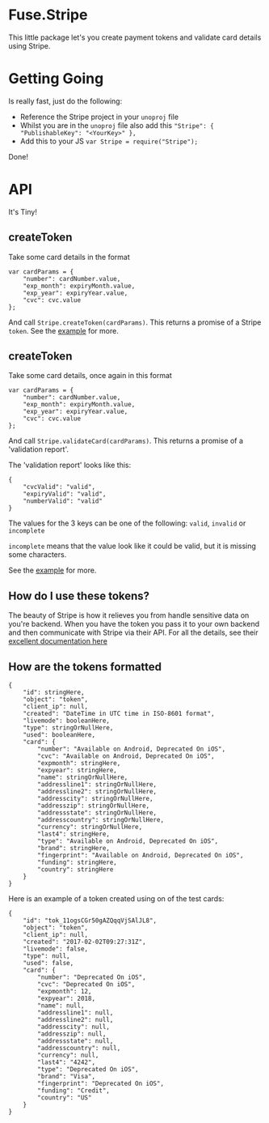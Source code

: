 # Fuse.Stripe

This little package let's you create payment tokens and validate card details using Stripe.

# Getting Going

Is really fast, just do the following:

- Reference the Stripe project in your `unoproj` file
- Whilst you are in the `unoproj` file also add this `"Stripe": { "PublishableKey": "<YourKey>" },`
- Add this to your JS `var Stripe = require("Stripe");`

Done!

# API

It's Tiny!

## createToken

Take some card details in the format

```
var cardParams = {
	"number": cardNumber.value,
	"exp_month": expiryMonth.value,
	"exp_year": expiryYear.value,
	"cvc": cvc.value
};
```

And call `Stripe.createToken(cardParams)`. This returns a promise of a Stripe `token`. See the [example](./Examples/CreateTokenExample/MainView.js) for more.

## createToken

Take some card details, once again in this format

```
var cardParams = {
	"number": cardNumber.value,
	"exp_month": expiryMonth.value,
	"exp_year": expiryYear.value,
	"cvc": cvc.value
};
```

And call `Stripe.validateCard(cardParams)`. This returns a promise of a 'validation report'.

The 'validation report' looks like this:

```
{
	"cvcValid": "valid",
	"expiryValid": "valid",
	"numberValid": "valid"
}
```

The values for the 3 keys can be one of the following: `valid`, `invalid` or `incomplete`

`incomplete` means that the value look like it could be valid, but it is missing some characters.

See the [example](./Examples/CreateTokenExample/MainView.js) for more.

## How do I use these tokens?

The beauty of Stripe is how it relieves you from handle sensitive data on you're backend. When you have the token you pass it to your own backend and then communicate with Stripe via their API. For all the details, see their [excellent documentation here](https://stripe.com/docs)

## How are the tokens formatted

```
{
	"id": stringHere,
	"object": "token",
	"client_ip": null,
	"created": "DateTime in UTC time in ISO-8601 format",
	"livemode": booleanHere,
	"type": stringOrNullHere,
	"used": booleanHere,
	"card": {
		"number": "Available on Android, Deprecated On iOS",
		"cvc": "Available on Android, Deprecated On iOS",
		"expmonth": stringHere,
		"expyear": stringHere,
		"name": stringOrNullHere,
		"addressline1": stringOrNullHere,
		"addressline2": stringOrNullHere,
		"addresscity": stringOrNullHere,
		"addresszip": stringOrNullHere,
		"addressstate": stringOrNullHere,
		"addresscountry": stringOrNullHere,
		"currency": stringOrNullHere,
		"last4": stringHere,
		"type": "Available on Android, Deprecated On iOS",
		"brand": stringHere,
		"fingerprint": "Available on Android, Deprecated On iOS",
		"funding": stringHere,
		"country": stringHere
	}
}
```

Here is an example of a token created using on of the test cards:

```
{
	"id": "tok_11ogsCGr50gAZQqqVjSAlJL8",
	"object": "token",
	"client_ip": null,
	"created": "2017-02-02T09:27:31Z",
	"livemode": false,
	"type": null,
	"used": false,
	"card": {
		"number": "Deprecated On iOS",
		"cvc": "Deprecated On iOS",
		"expmonth": 12,
		"expyear": 2018,
		"name": null,
		"addressline1": null,
		"addressline2": null,
		"addresscity": null,
		"addresszip": null,
		"addressstate": null,
		"addresscountry": null,
		"currency": null,
		"last4": "4242",
		"type": "Deprecated On iOS",
		"brand": "Visa",
		"fingerprint": "Deprecated On iOS",
		"funding": "Credit",
		"country": "US"
	}
}
```
